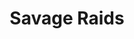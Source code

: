 ---
layout: default
title: Savage Raids
parent: 5.0 Shadowbringers
has_children: true
has_toc: false
permalink: /5.0_shadowbringers/savage_raids/
---